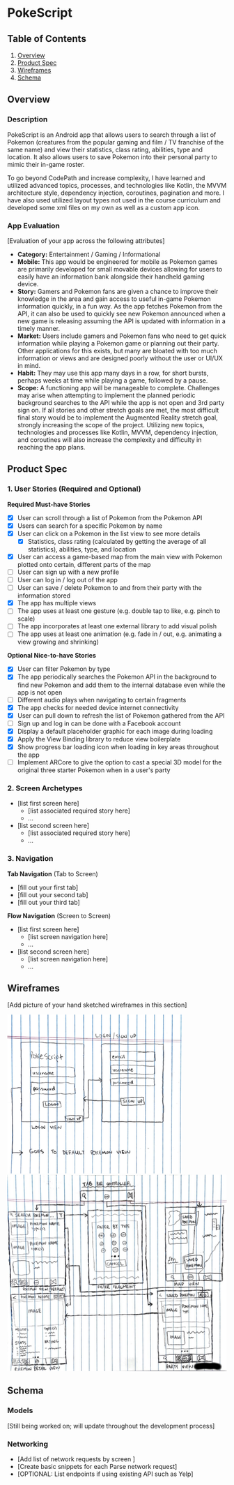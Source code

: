 # PokeScript

## Table of Contents
1. [Overview](#Overview)
1. [Product Spec](#Product-Spec)
1. [Wireframes](#Wireframes)
2. [Schema](#Schema)

## Overview
### Description
PokeScript is an Android app that allows users to search through a list of Pokemon (creatures from the popular gaming and film / TV franchise of the same name) and view their statistics, class rating, abilities, type and location. It also allows users to save Pokemon into their personal party to mimic their in-game roster.

To go beyond CodePath and increase complexity, I have learned and utilized advanced topics, processes, and technologies like Kotlin, the MVVM architecture style, dependency injection, coroutines, pagination and more. I have also used utilized layout types not used in the course curriculum and developed some xml files on my own as well as a custom app icon.

### App Evaluation
[Evaluation of your app across the following attributes]
- **Category:** Entertainment / Gaming / Informational
- **Mobile:** This app would be engineered for mobile as Pokemon games are primarily developed for small movable devices allowing for users to easily have an information bank alongside their handheld gaming device.
- **Story:** Gamers and Pokemon fans are given a chance to improve their knowledge in the area and gain access to useful in-game Pokemon information quickly, in a fun way. As the app fetches Pokemon from the API, it can also be used to quickly see new Pokemon announced when a new game is releasing assuming the API is updated with information in a timely manner.
- **Market:** Users include gamers and Pokemon fans who need to get quick information while playing a Pokemon game or planning out their party. Other applications for this exists, but many are bloated with too much information or views and are designed poorly without the user or UI/UX in mind.
- **Habit:** They may use this app many days in a row, for short bursts, perhaps weeks at time while playing a game, followed by a pause.
- **Scope:** A functioning app will be manageable to complete. Challenges may arise when attempting to implement the planned periodic background searches to the API while the app is not open and 3rd party sign on. If all stories and other stretch goals are met, the most difficult final story would be to implement the Augmented Reality stretch goal, strongly increasing the scope of the project. Utilizing new topics, technologies and processes like Kotlin, MVVM, dependency injection, and coroutines will also increase the complexity and difficulty in reaching the app plans.

## Product Spec

### 1. User Stories (Required and Optional)

**Required Must-have Stories**

* [X] User can scroll through a list of Pokemon from the Pokemon API
* [X] Users can search for a specific Pokemon by name
* [X] User can click on a Pokemon in the list view to see more details
  * [X] Statistics, class rating (calculated by getting the average of all statistics), abilities, type, and location
* [X] User can access a game-based map from the main view with Pokemon plotted onto certain, different parts of the map 
* [ ] User can sign up with a new profile
* [ ] User can log in / log out of the app
* [ ] User can save / delete Pokemon to and from their party with the information stored
* [X] The app has multiple views
* [ ] The app uses at least one gesture (e.g. double tap to like, e.g. pinch to scale) 
* [ ] The app incorporates at least one external library to add visual polish
* [ ] The app uses at least one animation (e.g. fade in / out, e.g. animating a view growing and shrinking)

**Optional Nice-to-have Stories**

* [X] User can filter Pokemon by type
* [X] The app periodically searches the Pokemon API in the background to find new Pokemon and add them to the internal database even while the app is not open
* [ ] Different audio plays when navigating to certain fragments
* [X] The app checks for needed device internet connectivity
* [X] User can pull down to refresh the list of Pokemon gathered from the API
* [ ] Sign up and log in can be done with a Facebook account
* [X] Display a default placeholder graphic for each image during loading
* [X] Apply the View Binding library to reduce view boilerplate
* [X] Show progress bar loading icon when loading in key areas throughout the app
* [ ] Implement ARCore to give the option to cast a special 3D model for the original three starter Pokemon when in a user's party

### 2. Screen Archetypes

* [list first screen here]
   * [list associated required story here]
   * ...
* [list second screen here]
   * [list associated required story here]
   * ...

### 3. Navigation

**Tab Navigation** (Tab to Screen)

* [fill out your first tab]
* [fill out your second tab]
* [fill out your third tab]

**Flow Navigation** (Screen to Screen)

* [list first screen here]
   * [list screen navigation here]
   * ...
* [list second screen here]
   * [list screen navigation here]
   * ...

## Wireframes
[Add picture of your hand sketched wireframes in this section]

<img src=/loginWireframe.jpeg width=400 />
<img src=/wireframe.jpg width=600 />

## Schema 
### Models
[Still being worked on; will update throughout the development process]
   
### Networking
- [Add list of network requests by screen ]
- [Create basic snippets for each Parse network request]
- [OPTIONAL: List endpoints if using existing API such as Yelp]
